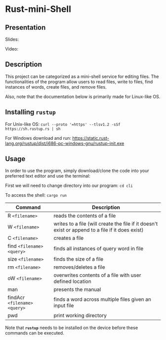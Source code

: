 # Rust-mini-Shell

## Presentation
Slides:

Video: 

## Description
This project can be categorized as a mini-shell service for editing files. The functionalities of the program allow users to read files, write to files, find instances of words, create files, and remove files.

Also, note that the documentation below is primarily made for Linux-like OS.

## Installing `rustup`
For Unix-like OS: `curl --proto '=https' --tlsv1.2 -sSf https://sh.rustup.rs | sh`

For Windows download and run: https://static.rust-lang.org/rustup/dist/i686-pc-windows-gnu/rustup-init.exe

## Usage

In order to use the program, simply download/clone the code into your preferred text editor and use the terminal:

First we will need to change directory into our program: `cd cli`

To access the shell: `cargo run`

| Command | Description |
| --- | --- |
| R `<filename>` |reads the contents of a file|
| W `<filename>` |writes to a file (will create the file if it doesn't exist or append to a file if it does exist)|
| C `<filename>` |creates a file|
| find `<filename>` `<query>`|finds all instances of query word in file|
| size `<filename>` |finds the size of a file|
| rm `<filename>` |removes/deletes a file|
| oW `<filename>` |overwrites contents of a file with user defined location|
| man |presents the manual|
| findAcr `<filename>` `<query>` |finds a word across multiple files given an input file|
| pwd |print working directory|

Note that **`rustup`** needs to be installed on the device before these commands can be executed.

